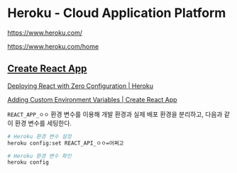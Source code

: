 # Heroku - Cloud Application Platform

<https://www.heroku.com/>

<https://www.heroku.com/home>

## [Create React App](https://github.com/ahastudio/til/blob/main/react/create-react-app.md)

[Deploying React with Zero Configuration | Heroku](https://blog.heroku.com/deploying-react-with-zero-configuration)

[Adding Custom Environment Variables | Create React App](https://create-react-app.dev/docs/adding-custom-environment-variables/)

`REACT_APP_ㅇㅇ` 환경 변수를 이용해
개발 환경과 실제 배포 환경을 분리하고,
다음과 같이 환경 변수를 세팅한다.

```bash
# Heroku 환경 변수 설정
heroku config:set REACT_API_ㅇㅇ=어쩌고

# Heroku 환경 변수 확인
heroku config
```
